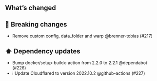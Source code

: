 ## What’s changed
## 🚨 Breaking changes

- Remove custom config, data_folder and warp @brenner-tobias (#217)

## ⬆️ Dependency updates

- Bump docker/setup-buildx-action from 2.2.0 to 2.2.1 @dependabot (#226)
- ℹ️ Update Cloudflared to version 2022.10.2 @github-actions (#227)
